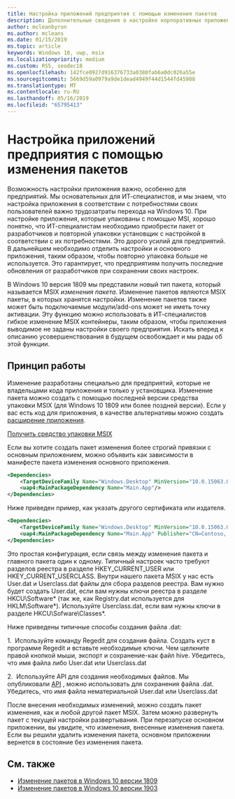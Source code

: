 ```yaml
---
title: Настройка приложений предприятия с помощью изменения пакетов
description: Дополнительные сведения о настройке корпоративных приложений
author: mcleanbyron
ms.author: mcleans
ms.date: 01/15/2019
ms.topic: article
keywords: Windows 10, uwp, msix
ms.localizationpriority: medium
ms.custom: RS5, seodec18
ms.openlocfilehash: 142fce0927d916376733a0380fab6a0dc026a55e
ms.sourcegitcommit: 5669d59a0979a9de1dead4949f44d1544fd45988
ms.translationtype: MT
ms.contentlocale: ru-RU
ms.lasthandoff: 05/16/2019
ms.locfileid: "65795413"
---
```

# <a name="customize-your-enterprise-apps-with-modification-packages"></a>Настройка приложений предприятия с помощью изменения пакетов 

Возможность настройки приложения важно, особенно для предприятий. Мы основательных для ИТ-специалистов, и мы знаем, что настройка приложения в соответствии с потребностями своих пользователей важно трудозатраты перехода на Windows 10. При настройке приложения, которые упакованы с помощью MSI, хорошо понятно, что ИТ-специалистам необходимо приобрести пакет от разработчиков и повторной упаковки установщик с настройкой в соответствии с их потребностями. Это дорого усилий для предприятий. В дальнейшем необходимо отделить настройки и основного приложения, таким образом, чтобы повторно упаковка больше не используется. Это гарантирует, что предприятиям получить последние обновления от разработчиков при сохранении своих настроек.

В Windows 10 версия 1809 мы представили новый тип пакета, который называется MSIX *изменения пакета*. Изменение пакетов являются MSIX пакеты, в которых хранятся настройки. Изменение пакетов также может быть подключаемые модули/add-ons может не иметь точку активации. Эту функцию можно использовать в ИТ-специалистов гибкое изменение MSIX контейнеры, таким образом, чтобы приложения выводимое не заданы настройки своего предприятия. Искать вперед к описанию усовершенствования в будущем освобождает и мы рады об этой функции. 

## <a name="how-it-works"></a>Принцип работы

Изменение разработаны специально для предприятий, которые не владельцами кода приложения и только у установщика. Изменение пакета можно создать с помощью последней версии средства упаковки MSIX (для Windows 10 1809 или более поздней версии). Если у вас есть код для приложения, в качестве альтернативы можно создать [расширение приложения](https://docs.microsoft.com/windows/uwp/launch-resume/how-to-create-an-extension). 

<div class="nextstepaction"><p><a class="x-hidden-focus" href="https://www.microsoft.com/en-us/p/msix-packaging-tool/9n5lw3jbcxkf" data-linktype="external">Получить средство упаковки MSIX</a></p></div>

Если вы хотите создать пакет изменения более строгий привязки с основным приложением, можно объявить как зависимости в манифесте пакета изменения основного приложения. 

``` xml
<Dependencies>
    <TargetDeviceFamily Name="Windows.Desktop" MinVersion="10.0.15063.0"/>
    <uap4:MainPackageDependency Name="Main.App"/>
</Dependencies>
```

Ниже приведен пример, как указать другого сертификата или издателя.

``` xml
<Dependencies>
    <TargetDeviceFamily Name="Windows.Desktop" MinVersion="10.0.15063.0"/>
    <uap4:MainPackageDependency Name="Main.App" Publisher="CN=Contoso, C=US" />
</Dependencies>

```

Это простая конфигурация, если связь между изменения пакета и главного пакета один к одному. Типичный настроек часто требуют разделов реестра в разделе HKEY_CURRENT_USER или HKEY_CURRENT_USERCLASS. Внутри нашего пакета MSIX у нас есть User.dat и Userclass.dat файлы для сбора разделов реестра. Вам нужно будет создать User.dat, если вам нужны ключи реестра в разделе HKCU\Software\* (так же, как Registry.dat используется для HKLM\Software\*). Используйте Userclass.dat, если вам нужны ключи в разделе HKCU\Sofware\Classes\*. 

Ниже приведены типичные способы создания файла .dat: 

1.  Используйте команду Regedit для создания файла. Создать куст в программе Regedit и вставьте необходимые ключи. Чем щелкните правой кнопкой мыши, экспорт и сохранение-как файл hive. Убедитесь, что имя файла либо User.dat или Userclass.dat

2.  Используйте API для создания необходимых файлов. Мы опубликовали [API](https://msdn.microsoft.com/en-us/library/ee210773(v=vs.85).aspx) , можно использовать для сохранения файла .dat. Убедитесь, что имя файла нематериальной User.dat или Userclass.dat

После внесения необходимых изменений, можно создать пакет изменения, как и любой другой пакет MSIX. Затем можно развернуть пакет с текущей настройки развертывания. При перезапуске основном приложении, вы увидите, что изменения, внесенные изменения пакета. Если вы решили удалить изменения пакета, основном приложении вернется в состояние без изменения пакета. 

## <a name="see-also"></a>См. также
- [Изменение пакетов в Windows 10 версии 1809](modification-package-1809-update.md)
- [Изменение пакетов в Windows 10 версии 1903](modification-package-1903.md)
